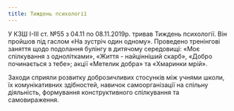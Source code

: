 ```yaml
---
title: Тиждень психології
---
```


У КЗШ І-ІІІ ст. №55 з 04.11 по 08.11.2019р. тривав Тиждень психології. Він пройшов під гаслом «На зустріч один одному». Проведено тренінгові заняття щодо подолання булінгу в дитячому середовищі: «Моє спілкування з однолітками», «Життя - найцінніший скарб», «Добро починається з тебе»; акції «Метелик добра» та «Хмаринки мрій».

Заходи сприяли розвитку доброзичливих стосунків між учнями школи, їх комунікативних здібностей, навичок самоорганізації на спільну діяльність, формування конструктивного спілкування та самовираження.

<slideshow></slideshow>
